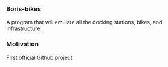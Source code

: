 ### Boris-bikes
 A program that will emulate all the docking stations, bikes, and infrastructure

 ### Motivation
 First official Github project